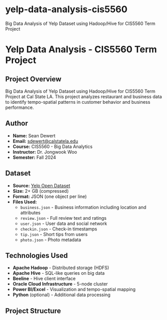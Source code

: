# yelp-data-analysis-cis5560
Big Data Analysis of Yelp Dataset using Hadoop/Hive for CIS5560 Term Project

# Yelp Data Analysis - CIS5560 Term Project

## Project Overview
Big Data Analysis of Yelp Dataset using Hadoop/Hive for CIS5560 Term Project at Cal State LA. This project analyzes restaurant and business data to identify tempo-spatial patterns in customer behavior and business performance.

## Author
- **Name:** Sean Dewert
- **Email:** sdewert@calstatela.edu
- **Course:** CIS5560 - Big Data Analytics
- **Instructor:** Dr. Jongwook Woo
- **Semester:** Fall 2024

## Dataset
- **Source:** [Yelp Open Dataset](https://www.yelp.com/dataset)
- **Size:** 2+ GB (compressed)
- **Format:** JSON (one object per line)
- **Files Used:**
  - `business.json` - Business information including location and attributes
  - `review.json` - Full review text and ratings
  - `user.json` - User data and social network
  - `checkin.json` - Check-in timestamps
  - `tip.json` - Short tips from users
  - `photo.json` - Photo metadata

## Technologies Used
- **Apache Hadoop** - Distributed storage (HDFS)
- **Apache Hive** - SQL-like queries on big data
- **Beeline** - Hive client interface
- **Oracle Cloud Infrastructure** - 5-node cluster
- **Power BI/Excel** - Visualization and tempo-spatial mapping
- **Python** (optional) - Additional data processing

## Project Structure
